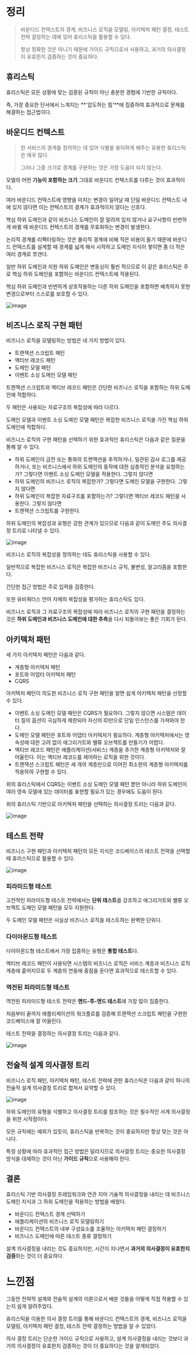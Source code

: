 # 정리

> 바운디드 컨텍스트의 경계, 비즈니스 로직을 모델링, 아키텍처 패턴 결정, 테스트 전략 결정하는 데에 있어 휴리스틱을 활용할 수 있다.
>
> 항상 정확한 것은 아니기 때문에 가이드 규칙으로서 사용하고, 과거의 의사결정이 유효한지 검증하는 것이 중요하다.



## 휴리스틱

휴리스틱은 모든 상황에 맞는 검증된 규칙이 아닌 충분한 경험에 기반한 규칙이다.

즉, 가장 중요한 단서에서 느껴지는 **'압도하는 힘'**에 집중하여 효과적으로 문제를 해결하는 접근법이다.



## 바운디드 컨텍스트

> 한 서비스의 경계를 정의하는 데 있어 식별을 용이하게 해주는 유용한 휴리스틱은 매우 많다.
>
> 그러나 그중 크기로 경계를 구분하는 것은 가장 도움이 되지 않는다.

모델의 어떤 **기능이 포함하는 크기** 그대로 바운디드 컨텍스트를 다루는 것이 효과적이다.

여러 바운디드 컨텍스트에 영향을 미치는 변경이 일어날 때 단일 바운디드 컨텍스트 내에 있지 않다면 이는 컨텍스트의 경계가 효과적이지 않다는 신호다.

핵심 하위 도메인과 같이 비즈니스 도메인이 잘 알려져 있지 않거나 요구사항이 빈번하게 바뀔 때 바운디드 컨텍스트의 경계를 무효화하는 변경이 발생한다.

논리적 경계를 리팩터링하는 것은 물리적 경계에 비해 적은 비용이 들기 때문에 바운디드 컨텍스트를 설계할 때 경계를 넓게 해서 시작하고 도메인 지식이 쌓이면 좀 더 작은 여러 경계로 쪼갠다.

일반 하위 도메인과 지원 하위 도메인은 변동싱이 훨씬 적으므로 이 같은 휴리스틱은 주로 핵심 하위 도메인을 포함하는 바운디드 컨텍스트에 적용된다.

핵심 하위 도메인과 빈번하게 상호작용하는 다른 하위 도메인을 포함하면 예측하지 못한 변경으로부터 스스로를 보호할 수 있다.

![image](https://user-images.githubusercontent.com/80632060/183826929-29abf394-a6d3-4ee4-a59b-fc4cb558c60a.png)

## 비즈니스 로직 구현 패턴

비즈니스 로직을 모델링하는 방법은 네 가지 방법이 있다.

- 트랜잭션 스크립트 패턴
- 액티브 레코드 패턴
- 도메인 모델 패턴
- 이벤트 소싱 도메인 모델 패턴

트랜잭션 스크립트와 액티브 레코드 패턴은 간단한 비즈니스 로직을 포함하는 하위 도메인에 적합하다.

두 패턴은 사용되는 자료구조의 복잡성에 따라 다르다.

도메인 모델과 이벤트 소싱 도메인 모델 패턴은 복잡한 비즈니스 로직을 가진 핵심 하위 도메인에 적합하다.

비즈니스 로직의 구현 패턴을 선택하기 위한 효과적인 휴리스틱은 다음과 같은 질문을 통해 알 수 있다.

- 하위 도메인이 금전 또는 통화의 트랜잭션을 추적하거나, 일관된 감사 로그를 제공하거나, 또는 비즈니스에서 하위 도메인의 동작에 대한 심층적인 분석을 요청하는가? 그렇다면 이벤트 소싱 도메인 모델을 적용한다. 그렇지 않다면
- 하위 도메인의 비즈니스 로직이 복잡한가? 그렇다면 도메인 모델을 구현한다. 그렇지 않다면
- 하위 도메인이 복잡한 자료구조를 포함하는가? 그렇다면 액티브 레코드 패턴을 사용한다. 그렇지 않다면
- 트랜잭션 스크립트를 구현한다.

하위 도메인의 복잡성과 유형은 강한 관계가 있으므로 다음과 같이 도메인 주도 의사결정 트리로 나타낼 수 있다.

![image](https://user-images.githubusercontent.com/80632060/183827121-267fa40c-6468-4662-bfcb-7734f4b0b26f.png)

비즈니스 로직의 복잡성을 정의하는 데도 휴리스틱을 사용할 수 있다.

일반적으로 복잡한 비즈니스 로직은 복잡한 비즈니스 규칙, 불변성, 알고리즘을 포함한다.

간단한 접근 방법은 주로 입력을 검증한다.

또한 유비쿼터스 언어 자체의 복잡성을 평가하는 휴리스틱도 있다.

비즈니스 로직과 그 자료구조의 복잡성에 따라 비즈니스 로직의 구현 패턴을 결정하는 것은 **하위 도메인과 비즈니스 도메인에 대한 추측**을 다시 되돌아보는 좋은 기회가 된다.



## 아키텍처 패턴

세 가지 아키텍처 패턴은 다음과 같다.

- 계층형 아키텍처 패턴
- 포트와 어댑터 아키텍처 패턴
- CQRS

아키텍처 패턴이 의도한 비즈니스 로직 구현 패턴을 알면 쉽게 아키텍처 패턴을 선정할 수 있다.

- 이벤트 소싱 도메인 모델 패턴은 CQRS가 필요하다. 그렇지 않으면 시스템은 데이터 질의 옵션이 극심하게 제한되어 자신의 ID만으로 단일 인스턴스를 가져와야 한다.
- 도메인 모델 패턴은 포트와 어댑터 아키텍처가 필요하다. 계층형 아키텍처에서는 영속성에 대한 고려 없이 애그리거트와 밸류 오브젝트를 만들기가 어렵다.
- 액티브 레코드 패턴은 애플리케이션(서비스) 계층을 추가한 계층형 아키텍처와 잘 어울린다. 이는 액티브 레코드를 제어하는 로직을 위한 것이다.
- 트랜잭션 스크립트 패턴은 세 개의 계층만으로 이어진 최소한의 계층형 아키텍처를 적용하여 구현할 수 있다.

위의 휴리스틱에서 CQRS는 이벤트 소싱 도메인 모델 패턴 뿐만 아니라 하위 도메인이 여러 영속 모델에 있는 데이터를 표현할 필요가 있는 경우에도 도움이 된다.

위의 휴리스틱 기반으로 아키텍처 패턴을 선택하는 의사결정 트리는 다음과 같다.

![image](https://user-images.githubusercontent.com/80632060/183827182-6a6819d5-7edf-473e-aa75-6d42a31e8e70.png)

## 테스트 전략

비즈니스 구현 패턴과 아키텍처 패턴의 모든 지식은 코드베이스의 테스트 전략을 선택할 때 휴리스틱으로 활용할 수 있다.

![image](https://user-images.githubusercontent.com/80632060/183826052-6d30a027-24c8-40ca-9a96-478afa030b3b.png)

### 피라미드형 테스트

고전적인 피라미드형 테스트 전략에서는 **단위 테스트**를 강조하고 애그리거트와 밸류 오브젝트 도메인 모델 패턴을 모두 지원한다.

두 도메인 모델 패턴은 사실상 비즈니스 로직을 테스트하는 완벽한 단위다.



### 다이아몬드형 테스트

다이아몬드형 테스트에서 가장 집중하는 유형은 **통합 테스트**다.

액티브 레코드 패턴이 사용되면 시스템의 비즈니스 로직은 서비스 계층과 비즈니스 로직 계층에 흩어지므로 두 계층의 연동에 중점을 둔다면 효과적으로 테스트할 수 있다.



### 역전된 피라미드형 테스트

역전된 피라미드형 테스트 전략은 **엔드-투-엔드 테스트**에 가장 많이 집중한다.

처음부터 끝까지 애플리케이션의 워크플로를 검증해 트랜잭션 스크립트 패턴을 구현한 코드베이스에 잘 어울린다.



테스트 전략을 결정하는 의사결정 트리는 다음과 같다.

![image](https://user-images.githubusercontent.com/80632060/183827283-893ad7e6-b4e6-4707-bd51-eb000700aa05.png)

## 전술적 설계 의사결정 트리

비즈니스 로직 패턴, 아키텍처 패턴, 테스트 전략에 관한 휴리스틱은 다음과 같이 하나의 전술적 설계 의사결정 트리로 합쳐서 요약할 수 있다.

![image](https://user-images.githubusercontent.com/80632060/183827344-b9e4f641-e69c-4733-921b-0962436d8aaa.png)

하위 도메인의 유형을 식별하고 의사결정 트리를 참조하는 것은 필수적인 서계 의사결정을 위한 시작점이다.

모든 규칙에는 예외가 있듯이, 휴리스틱을 반복하는 것이 중요하지만 항상 맞는 것은 아니다.

특정 상황에 따라 효과적인 접근 방법은 달라지므로 의사결정 트리는 중요한 의사결정 방식을 대체하는 것이 아닌 **가이드 규칙**으로 사용해야 한다.



## 결론

휴리스틱 기반 의사결정 프레임워크와 연관 지어 기술적 의사결정을 내리는 데 비즈니스 도메인 지식과 그 하위 도메인을 적용하는 방법을 배웠다.

- 바운디드 컨텍스트 경계 선택하기
- 애플리케이션의 비즈니스 로직 모델링하기
- 바운디드 컨텍스트의 내부 구성요소를 조율하는 아키텍처 패턴 결정하기
- 비즈니스 도메인에 따른 테스트 종류 결정하기

설계 의사결정을 내리는 것도 중요하지만, 시간이 지나면서 **과거의 의사결정이 유효한지 검증**하는 것이 더 중요하다.



# 느낀점

그동안 전략적 설계와 전술적 설계의 이론으로서 배운 것들을 어떻게 직접 적용할 수 있는지 쉽게 알려주었다.

휴리스틱을 이용한 의사 결정 트리를 통해 바운디드 컨텍스트의 경계, 비즈니스 로직을 모델링, 아키텍처 패턴 결정, 테스트 전략 결정하는 방법을 알 수 있었다.

의사 결정 트리는 단순한 가이드 규칙으로 사용하고, 설계 의사결정을 내리는 것보다 과거의 의사결정이 유효한지 검증하는 것이 더 중요하다는 것을 알게되었다.
